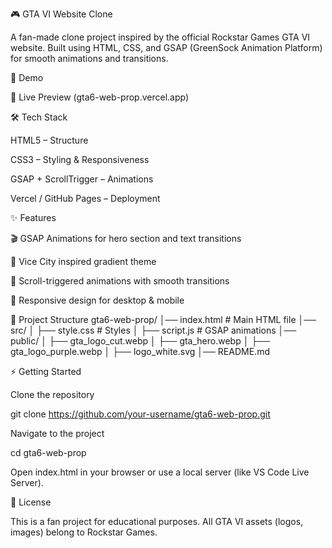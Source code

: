🎮 GTA VI Website Clone

A fan-made clone project inspired by the official Rockstar Games GTA VI website.
Built using HTML, CSS, and GSAP (GreenSock Animation Platform) for smooth animations and transitions.

🚀 Demo

🔗 Live Preview
 (gta6-web-prop.vercel.app)


🛠️ Tech Stack

HTML5 – Structure

CSS3 – Styling & Responsiveness

GSAP + ScrollTrigger – Animations

Vercel / GitHub Pages – Deployment

✨ Features

🎬 GSAP Animations for hero section and text transitions

🌆 Vice City inspired gradient theme

📜 Scroll-triggered animations with smooth transitions

📱 Responsive design for desktop & mobile

📂 Project Structure
gta6-web-prop/
│── index.html        # Main HTML file
│── src/
│   ├── style.css     # Styles
│   ├── script.js     # GSAP animations
│── public/
│   ├── gta_logo_cut.webp
│   ├── gta_hero.webp
│   ├── gta_logo_purple.webp
│   ├── logo_white.svg
│── README.md

⚡ Getting Started

Clone the repository

git clone https://github.com/your-username/gta6-web-prop.git


Navigate to the project

cd gta6-web-prop


Open index.html in your browser
or use a local server (like VS Code Live Server).

📜 License

This is a fan project for educational purposes.
All GTA VI assets (logos, images) belong to Rockstar Games.
